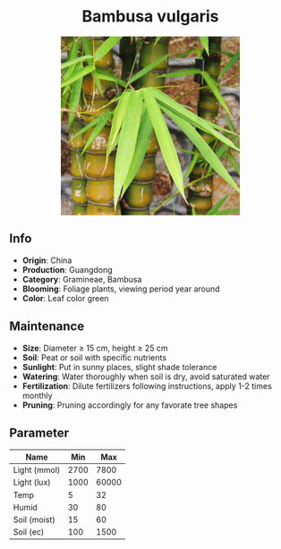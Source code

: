 <h1 align='center'>Bambusa vulgaris</h1>
<p align="center">
    <img 
        align='center'
        width='320'
        src="../images/bambusa vulgaris.png" 
        alt='Bambusa vulgaris' />
</p>

## Info

 - **Origin**: China
 - **Production**: Guangdong
 - **Category**: Gramineae, Bambusa
 - **Blooming**: Foliage plants, viewing period year around
 - **Color**: Leaf color green

## Maintenance

 - **Size**: Diameter ≥ 15 cm, height ≥ 25 cm
 - **Soil**: Peat or soil with specific nutrients
 - **Sunlight**: Put in sunny places, slight shade tolerance
 - **Watering**: Water thoroughly when soil is dry, avoid saturated water
 - **Fertilization**: Dilute fertilizers following instructions, apply 1-2 times monthly
 - **Pruning**: Pruning accordingly for any favorate tree shapes

## Parameter

| Name         | Min  | Max   |
|--------------|------|-------|
| Light (mmol) | 2700 | 7800  |
| Light (lux)  | 1000 | 60000 |
| Temp         | 5    | 32    |
| Humid        | 30   | 80    |
| Soil (moist) | 15   | 60    |
| Soil (ec)    | 100  | 1500  |